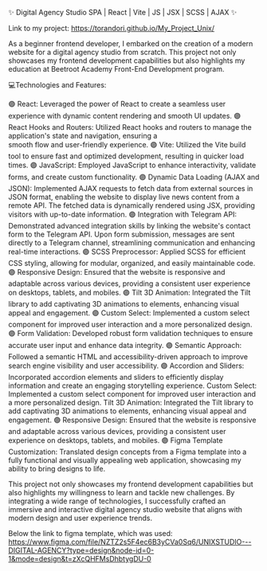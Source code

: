✨ Digital Agency Studio SPA | React | Vite | JS | JSX | SCSS | AJAX ✨
 
Link to my project: https://torandori.github.io/My_Project_Unix/

As a beginner frontend developer, I embarked on the creation of a modern website for a digital agency studio from scratch. 
This project not only showcases my frontend development capabilities but also highlights my education at Beetroot Academy 
Front-End Development program. 

💻Technologies and Features:

🟣 React: Leveraged the power of React to create a seamless user experience with dynamic content rendering and smooth UI updates.
🟣 React Hooks and Routers: Utilized React hooks and routers to manage the application's state and navigation, ensuring a  
   smooth flow and user-friendly experience.
🟣 Vite: Utilized the Vite build tool to ensure fast and optimized development, resulting in quicker load times.
🟣 JavaScript: Employed JavaScript to enhance interactivity, validate forms, and create custom functionality.
🟣 Dynamic Data Loading (AJAX and JSON): Implemented AJAX requests to fetch data from external sources in JSON format, 
  enabling the website to display live news content from a remote API. The fetched data is dynamically rendered using JSX, providing 
  visitors with up-to-date information.
🟣 Integration with Telegram API: Demonstrated advanced integration skills by linking the website's contact form to the Telegram API. 
    Upon form submission, messages are sent directly to a Telegram channel, streamlining communication and enhancing real-time interactions.
🟣 SCSS Preprocessor: Applied SCSS for efficient CSS styling, allowing for modular, organized, and easily maintainable code.
🟣 Responsive Design: Ensured that the website is responsive and adaptable across various devices, providing a consistent user 
  experience on desktops, tablets, and mobiles.
🟣 Tilt 3D Animation: Integrated the Tilt library to add captivating 3D animations to elements, enhancing visual appeal and engagement.
🟣 Custom Select: Implemented a custom select component for improved user interaction and a more personalized design.
🟣 Form Validation: Developed robust form validation techniques to ensure accurate user input and enhance data integrity.
🟣 Semantic Approach: Followed a semantic HTML and accessibility-driven approach to improve search engine visibility and user accessibility.
🟣 Accordion and Sliders: Incorporated accordion elements and sliders to efficiently display information and create an engaging storytelling 
    experience. Custom Select: Implemented a custom select component for improved user interaction and a more personalized design.
    Tilt 3D Animation: Integrated the Tilt library to add captivating 3D animations to elements, enhancing visual appeal and engagement.
🟣 Responsive Design: Ensured that the website is responsive and adaptable across various devices, providing a consistent user experience 
    on desktops, tablets, and mobiles.
🟣 Figma Template Customization: Translated design concepts from a Figma template into a fully functional and visually appealing web application, 
    showcasing my ability to bring designs to life. 

This project not only showcases my frontend development capabilities but also highlights my willingness to learn and tackle new challenges. 
By integrating a wide range of technologies, I successfully crafted an immersive and interactive digital agency studio website that aligns 
with modern design and user experience trends.

Below the link to figma template, which was used:
https://www.figma.com/file/NZTZ2s5F4ec6B3yCVa0Sq6/UNIXSTUDIO---DIGITAL-AGENCY?type=design&node-id=0-1&mode=design&t=zXcQHFMsDhbtygDU-0


